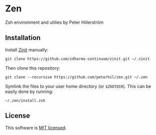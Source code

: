 # Zen

Zsh environment and utilies by Peter Hillerström


## Installation

Install [Zinit](https://github.com/zdharma-continuum/zinit) manually:

    git clone https://github.com/zdharma-continuum/zinit.git ~/.zinit

Then clone this repository:

    git clone --recursive https://github.com/peterhil/zen.git ~/.zen

Symlink the files to your user home directory (or `$ZDOTDIR`). This can be easily done by running:

    ~/.zen/install.zsh


## License

This software is [MIT licensed](./LICENSE).
